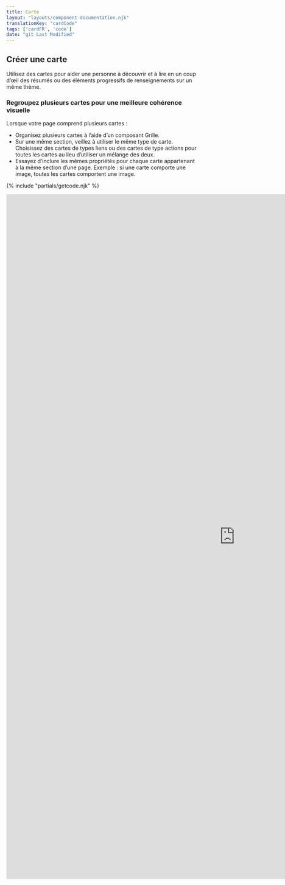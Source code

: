 ```yaml
---
title: Carte
layout: "layouts/component-documentation.njk"
translationKey: "cardCode"
tags: ['cardFR', 'code']
date: "git Last Modified"
---
```


## Créer une carte

Utilisez des cartes pour aider une personne à découvrir et à lire en un coup d’œil des résumés ou des éléments progressifs de renseignements sur un même thème.

### Regroupez plusieurs cartes pour une meilleure cohérence visuelle

Lorsque votre page comprend plusieurs cartes :

- Organisez plusieurs cartes à l’aide d’un composant Grille.
- Sur une même section, veillez à utiliser le même type de carte. Choisissez des cartes de types liens ou des cartes de type actions pour toutes les cartes au lieu d’utiliser un mélange des deux.
- Essayez d’inclure les mêmes propriétés pour chaque carte appartenant à la même section d’une page. Exemple : si une carte comporte une image, toutes les cartes comportent une image.

{% include "partials/getcode.njk" %}

<iframe
  title="Survol des propriétés et des évènements relatifs à gcds-card."
  src="https://cds-snc.github.io/gcds-components/iframe.html?viewMode=docs&singleStory=true&id=components-card--events-properties"
  width="1200"
  height="1800"
  style="display: block; margin: 0 auto;"
  frameBorder="0"
  allow="clipboard-write"
></iframe>

